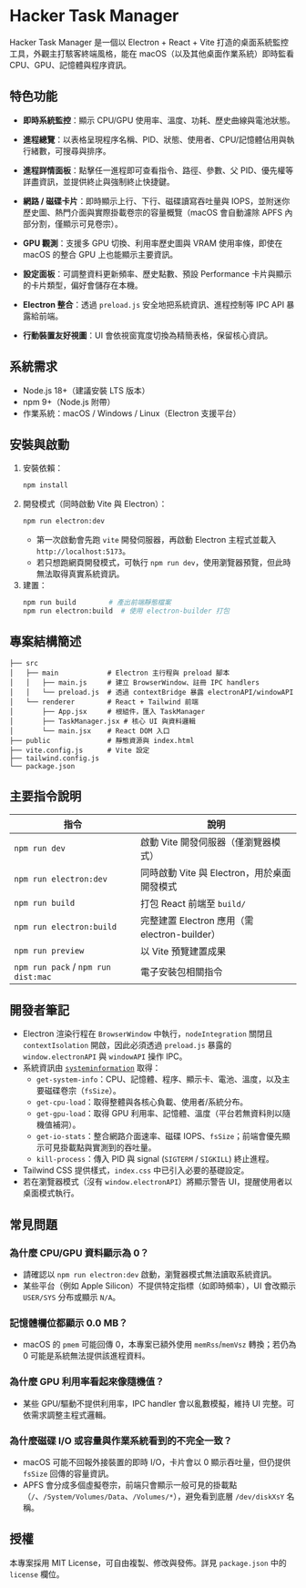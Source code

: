 # Hacker Task Manager

Hacker Task Manager 是一個以 Electron + React + Vite 打造的桌面系統監控工具，外觀主打駭客終端風格，能在 macOS（以及其他桌面作業系統）即時監看 CPU、GPU、記憶體與程序資訊。

## 特色功能

- **即時系統監控**：顯示 CPU/GPU 使用率、溫度、功耗、歷史曲線與電池狀態。
- **進程總覽**：以表格呈現程序名稱、PID、狀態、使用者、CPU/記憶體佔用與執行緒數，可搜尋與排序。
- **進程詳情面板**：點擊任一進程即可查看指令、路徑、參數、父 PID、優先權等詳盡資訊，並提供終止與強制終止快捷鍵。
- **網路 / 磁碟卡片**：即時顯示上行、下行、磁碟讀寫吞吐量與 IOPS，並附迷你歷史圖、熱門介面與實際掛載卷宗的容量概覽（macOS 會自動濾除 APFS 內部分割，僅顯示可見卷宗）。
- **GPU 觀測**：支援多 GPU 切換、利用率歷史圖與 VRAM 使用率條，即使在 macOS 的整合 GPU 上也能顯示主要資訊。
- **設定面板**：可調整資料更新頻率、歷史點數、預設 Performance 卡片與顯示的卡片類型，偏好會儲存在本機。

- **Electron 整合**：透過 `preload.js` 安全地把系統資訊、進程控制等 IPC API 暴露給前端。
- **行動裝置友好視圖**：UI 會依視窗寬度切換為精簡表格，保留核心資訊。

## 系統需求

- Node.js 18+（建議安裝 LTS 版本）
- npm 9+（Node.js 附帶）
- 作業系統：macOS / Windows / Linux（Electron 支援平台）

## 安裝與啟動

1. 安裝依賴：
   ```bash
   npm install
   ```
2. 開發模式（同時啟動 Vite 與 Electron）：
   ```bash
   npm run electron:dev
   ```
   - 第一次啟動會先跑 `vite` 開發伺服器，再啟動 Electron 主程式並載入 `http://localhost:5173`。
   - 若只想跑網頁開發模式，可執行 `npm run dev`，使用瀏覽器預覽，但此時無法取得真實系統資訊。
3. 建置：
   ```bash
   npm run build        # 產出前端靜態檔案
   npm run electron:build  # 使用 electron-builder 打包
   ```

## 專案結構簡述

```
├── src
│   ├── main            # Electron 主行程與 preload 腳本
│   │   ├── main.js     # 建立 BrowserWindow、註冊 IPC handlers
│   │   └── preload.js  # 透過 contextBridge 暴露 electronAPI/windowAPI
│   └── renderer        # React + Tailwind 前端
│       ├── App.jsx     # 根組件，匯入 TaskManager
│       ├── TaskManager.jsx # 核心 UI 與資料邏輯
│       └── main.jsx    # React DOM 入口
├── public              # 靜態資源與 index.html
├── vite.config.js      # Vite 設定
├── tailwind.config.js
└── package.json
```

## 主要指令說明

| 指令 | 說明 |
| --- | --- |
| `npm run dev` | 啟動 Vite 開發伺服器（僅瀏覽器模式） |
| `npm run electron:dev` | 同時啟動 Vite 與 Electron，用於桌面開發模式 |
| `npm run build` | 打包 React 前端至 `build/` |
| `npm run electron:build` | 完整建置 Electron 應用（需 electron-builder） |
| `npm run preview` | 以 Vite 預覽建置成果 |
| `npm run pack` / `npm run dist:mac` | 電子安裝包相關指令 |

## 開發者筆記

- Electron 渲染行程在 `BrowserWindow` 中執行，`nodeIntegration` 關閉且 `contextIsolation` 開啟，因此必須透過 `preload.js` 暴露的 `window.electronAPI` 與 `windowAPI` 操作 IPC。
- 系統資訊由 [`systeminformation`](https://github.com/sebhildebrandt/systeminformation) 取得：
  - `get-system-info`：CPU、記憶體、程序、顯示卡、電池、溫度，以及主要磁碟卷宗（`fsSize`）。
  - `get-cpu-load`：取得整體與各核心負載、使用者/系統分布。
  - `get-gpu-load`：取得 GPU 利用率、記憶體、溫度（平台若無資料則以隨機值補洞）。
  - `get-io-stats`：整合網路介面速率、磁碟 IOPS、`fsSize`；前端會優先顯示可見掛載點與實測到的吞吐量。
  - `kill-process`：傳入 PID 與 signal (`SIGTERM` / `SIGKILL`) 終止進程。
- Tailwind CSS 提供樣式，`index.css` 中已引入必要的基礎設定。
- 若在瀏覽器模式（沒有 `window.electronAPI`）將顯示警告 UI，提醒使用者以桌面模式執行。

## 常見問題

### 為什麼 CPU/GPU 資料顯示為 0？
- 請確認以 `npm run electron:dev` 啟動，瀏覽器模式無法讀取系統資訊。
- 某些平台（例如 Apple Silicon）不提供特定指標（如即時頻率），UI 會改顯示 `USER/SYS` 分布或顯示 `N/A`。

### 記憶體欄位都顯示 0.0 MB？
- macOS 的 `pmem` 可能回傳 0，本專案已額外使用 `memRss`/`memVsz` 轉換；若仍為 0 可能是系統無法提供該進程資料。

### 為什麼 GPU 利用率看起來像隨機值？
- 某些 GPU/驅動不提供利用率，IPC handler 會以亂數模擬，維持 UI 完整。可依需求調整主程式邏輯。

### 為什麼磁碟 I/O 或容量與作業系統看到的不完全一致？
- macOS 可能不回報外接裝置的即時 I/O，卡片會以 0 顯示吞吐量，但仍提供 `fsSize` 回傳的容量資訊。
- APFS 會分成多個虛擬卷宗，前端只會顯示一般可見的掛載點（`/`、`/System/Volumes/Data`、`/Volumes/*`），避免看到底層 `/dev/diskXsY` 名稱。

## 授權

本專案採用 MIT License，可自由複製、修改與發佈。詳見 `package.json` 中的 `license` 欄位。
